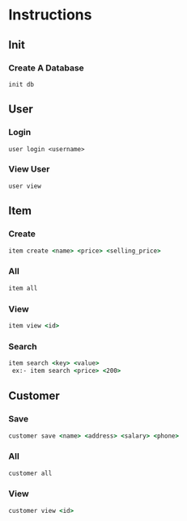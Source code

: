 # Instructions

## Init

### Create A Database

```
init db
```

## User

### Login

```
user login <username>
```

### View User

```
user view
```

## Item

### Create

```cmd
item create <name> <price> <selling_price>
```

### All

```cmd
item all
```

### View

```cmd
item view <id>
```

### Search

```cmd
item search <key> <value>
 ex:- item search <price> <200>
```

## Customer

### Save

```cmd
customer save <name> <address> <salary> <phone>
```

### All

```cmd
customer all
```

### View

```cmd
customer view <id>
```
